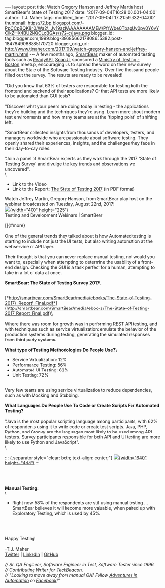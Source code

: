 \-\-- layout: post title: Watch Gregory Hanson and Jeffrey Martin host
SmartBear\'s State of Testing 2017 date:
\'2017-09-04T16:28:00.001-04:00\' author: T.J. Maher tags:
modified\_time: \'2017-09-04T17:21:59.632-04:00\' thumbnail:
https://2.bp.blogspot.com/-PpCCpBQK8n0/Wa2\_Jy19azI/AAAAAAAAMEM/PfrWbe0TbagUy0pv0Y6vYCikZHX4BU2NQCLcBGAs/s72-c/java.png
blogger\_id:
tag:blogger.com,1999:blog-3868566217808655382.post-1847849088885170720
blogger\_orig\_url:
http://www.tjmaher.com/2017/09/watch-gregory-hanson-and-jeffrey-martin.html
\-\-- A few months ago, [SmartBear](http://smartbear.com/), maker of
automated testing tools such as
[ReadyAPI](https://smartbear.com/product/ready-api/overview/),
[SoapUI](https://smartbear.com/product/ready-api/soapui/overview/),
sponsored a [Ministry of Testing -
Boston](http://www.tjmaher.com/2017/06/are-you-software-tester-take-state-of.html) meetup,
encouraging us to spread the word on their new survey about the State of
the Software Testing Industry. Over five thousand people filled out the
survey. The results are ready to be revealed!\
\
\"Did you know that 63% of testers are responsible for testing both the
frontend and backend of their applications? Or that API tests are more
likely to be automated than GUI tests?\
\
\"Discover what your peers are doing today in testing - the applications
they're building and the techniques they're using. Learn more about
modern test environments and how many teams are at the 'tipping point'
of shifting left.\
\
\"SmartBear collected insights from thousands of developers, testers,
and managers worldwide who are passionate about software testing. They
openly shared their experiences, insights, and the challenges they face
in their day-to-day roles.\
\
\"Join a panel of SmartBear experts as they walk through the 2017 'State
of Testing Survey' and divulge the key trends and observations we
uncovered\".\
\

-   Link [to the
    Video](https://smartbear.com/resources/webinars/state-of-testing-2017/thank-you/?wvideo=u1lk4tx93n)
-   Link to the Report: [The State of Testing
    2017](http://smartbear.com/SmartBear/media/ebooks/The-State-of-Testing-2017_Report_Final.pdf)
    (in PDF format)

<div>

Watch Jeffrey Martin, Gregory Hanson, from SmartBear play host on the
webinar broadcasted on Tuesday, August 22nd, 2017!\
[![](https://embedwistia-a.akamaihd.net/deliveries/e6ccff4e1559e179dccb158108efef0486a15e92.jpg?image_play_button_size=2x&image_crop_resized=960x540&image_play_button=1&image_play_button_color=0071b8e0){width="400"
height="225"}](https://smartbear.com/resources/webinars/state-of-testing-2017/thank-you/?wvideo=u1lk4tx93n)\
[Testing and Development Webinars \|
SmartBear](https://smartbear.com/resources/webinars/state-of-testing-2017/thank-you/?wvideo=u1lk4tx93n)\
\
[]{#more}\
\
One of the general trends they talked about is how Automated testing is
starting to include not just the UI tests, but also writing automation
at the webservice or API layer.\
\
Their thought is that you can never replace manual testing, not would
you want to, especially when attempting to determine the usability of a
front-end design. Checking the GUI is a task perfect for a human,
attempting to take in a lot of data at once.\
\
**SmartBear: The State of Testing Survey 2017**\

\
[*http://smartbear.com/SmartBear/media/ebooks/The-State-of-Testing-2017\_Report\_Final.pdf*](http://smartbear.com/SmartBear/media/ebooks/The-State-of-Testing-2017_Report_Final.pdf)\
\
\
Where there was room for growth was in performing REST API testing, and
with techniques such as service virtualization: emulate the behavior of
the production systems during testing, generating the simulated
responses from third party systems.\
\
**What type of Testing Methodologies Do People Use?**\

-   Service Virtualization: 12%
-   Performance Testing: 56%
-   Automated UI Testing: 62%
-   Unit Testing: 72%

\
Very few teams are using service virtualization to reduce dependencies,
such as with Mocking and Stubbing.\
\
**What Languages Do People Use To Code or Create Scripts For Automated
Testing?**\
\
\"Java is the most popular scripting language among participants, with
62% of respondents using it to write code or create test scripts. Java,
PHP, Python, and Groovy are the languages most likely to be used among
API testers. Survey participants responsible for both API and UI testing
are more likely to use Python and JavaScript\".\
\

::: {.separator style="clear: both; text-align: center;"}
[![](https://2.bp.blogspot.com/-PpCCpBQK8n0/Wa2_Jy19azI/AAAAAAAAMEM/PfrWbe0TbagUy0pv0Y6vYCikZHX4BU2NQCLcBGAs/s640/java.png){width="640"
height="444"}](https://2.bp.blogspot.com/-PpCCpBQK8n0/Wa2_Jy19azI/AAAAAAAAMEM/PfrWbe0TbagUy0pv0Y6vYCikZHX4BU2NQCLcBGAs/s1600/java.png)
:::

\
\
**\
Manual Testing:**\
\

-   Right now, 58% of the respondents are still using manual testing ...
    SmartBear believes it will become more valuable, when paired up with
    Exploratory Testing, which is used by 45%. 

\
\
\
Happy Testing!\
\
-T.J. Maher\
[Twitter](https://twitter.com/tjmaher1) \| [LinkedIn](https://www.linkedin.com/in/tjmaher1) \| [GitHub](https://github.com/tjmaher)\
\
*// Sr. QA Engineer, Software Engineer in Test, Software Tester since
1996.\
// Contributing Writer
for [TechBeacon.](http://techbeacon.com/contributors/thomas-maher)\
// \"Looking to move away from manual QA? Follow [Adventures in
Automation](http://www.tjmaher.com/) on
[Facebook](https://www.facebook.com/AdventuresInAutomation/)!\"*

</div>
